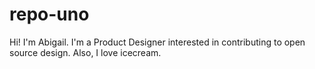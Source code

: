 # repo-uno

Hi! I'm Abigail.
I'm a Product Designer interested in contributing to open source design.
Also, I love icecream.
